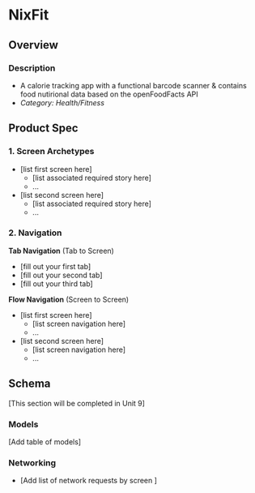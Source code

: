 # NixFit

## Overview
### Description
- A calorie tracking app with a functional barcode scanner & contains food nutirional data based on the openFoodFacts API
- **Category:* Health/Fitness*


## Product Spec
### 1. Screen Archetypes

* [list first screen here]
   * [list associated required story here]
   * ...
* [list second screen here]
   * [list associated required story here]
   * ...

### 2. Navigation

**Tab Navigation** (Tab to Screen)

* [fill out your first tab]
* [fill out your second tab]
* [fill out your third tab]

**Flow Navigation** (Screen to Screen)

* [list first screen here]
   * [list screen navigation here]
   * ...
* [list second screen here]
   * [list screen navigation here]
   * ...
## Schema 
[This section will be completed in Unit 9]
### Models
[Add table of models]
### Networking
- [Add list of network requests by screen ]
